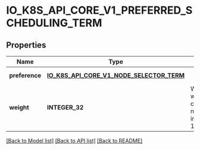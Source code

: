 # IO_K8S_API_CORE_V1_PREFERRED_SCHEDULING_TERM

## Properties
Name | Type | Description | Notes
------------ | ------------- | ------------- | -------------
**preference** | [**IO_K8S_API_CORE_V1_NODE_SELECTOR_TERM**](io.k8s.api.core.v1.NodeSelectorTerm.md) |  | [default to null]
**weight** | **INTEGER_32** | Weight associated with matching the corresponding nodeSelectorTerm, in the range 1-100. | [default to null]

[[Back to Model list]](../README.md#documentation-for-models) [[Back to API list]](../README.md#documentation-for-api-endpoints) [[Back to README]](../README.md)


